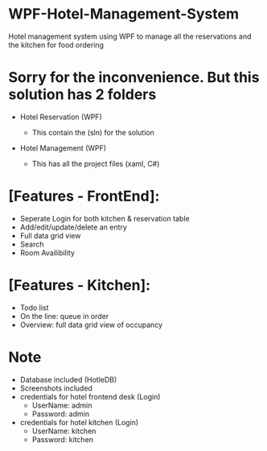# WPF-Hotel-Management-System
Hotel management system using WPF to manage all the reservations and the kitchen for food ordering

# Sorry for the inconvenience. But this solution has 2 folders
   * Hotel Reservation (WPF)
      * This contain the (sln) for the solution

   * Hotel Management (WPF)
      * This has all the project files (xaml, C#)

# [Features - FrontEnd]: 
   * Seperate Login for both kitchen & reservation table
   * Add/edit/update/delete an entry
   * Full data grid view
   * Search
   * Room Availibility

# [Features - Kitchen]:
   * Todo list
   * On the line: queue in order
   * Overview: full data grid view of occupancy

# Note
  * Database included (HotleDB)
  * Screenshots included
  * credentials for hotel frontend desk (Login)
     * UserName: admin
     * Password: admin
  * credentials for hotel kitchen (Login)
     * UserName: kitchen
     * Password: kitchen

